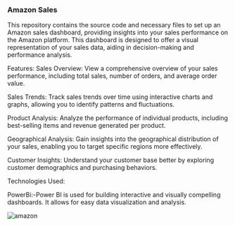 ### **Amazon Sales**
This repository contains the source code and necessary files to set up an Amazon sales dashboard, providing insights into your sales performance on the Amazon platform. This dashboard is designed to offer a visual representation of your sales data, aiding in decision-making and performance analysis.

Features:
Sales Overview: View a comprehensive overview of your sales performance, including total sales, number of orders, and average order value.

Sales Trends: Track sales trends over time using interactive charts and graphs, allowing you to identify patterns and fluctuations.

Product Analysis: Analyze the performance of individual products, including best-selling items and revenue generated per product.

Geographical Analysis: Gain insights into the geographical distribution of your sales, enabling you to target specific regions more effectively.

Customer Insights: Understand your customer base better by exploring customer demographics and purchasing behaviors.

Technologies Used:

PowerBi:-Power BI is used for building interactive and visually compelling dashboards. It allows for easy data visualization and analysis.

![amazon](https://github.com/harika1795/Amazon-sales/assets/153234284/8a096e23-c502-46f7-a4f5-dc2bc63fa3e6)
